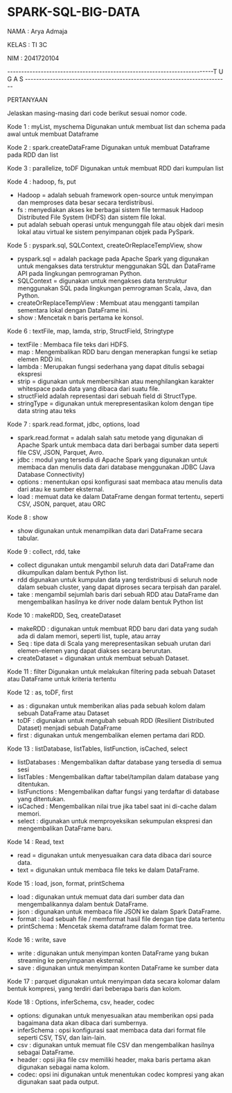 # SPARK-SQL-BIG-DATA
NAMA : Arya Admaja 

KELAS : TI 3C

NIM : 2041720104


--------------------------------------------------------------------------T U G A S -------------------------------------------------------------------------

PERTANYAAN

Jelaskan masing-masing dari code berikut sesuai nomor code.

Kode 1 : myList, myschema
Digunakan untuk membuat list dan schema pada awal untuk membuat Dataframe

Kode 2 : spark.createDataFrame
Digunakan untuk membuat Dataframe pada RDD dan list

Kode 3 : parallelize, toDF
Digunakan untuk membuat RDD dari kumpulan list

Kode 4 : hadoop, fs, put
- Hadoop = adalah sebuah framework open-source untuk menyimpan dan memproses data besar secara terdistribusi.
- fs : menyediakan akses ke berbagai sistem file termasuk Hadoop Distributed File System (HDFS) dan sistem file lokal.
- put adalah sebuah operasi untuk mengunggah file atau objek dari mesin lokal atau virtual ke sistem penyimpanan objek pada PySpark.

Kode 5 : pyspark.sql, SQLContext, createOrReplaceTempView, show
- pyspark.sql = adalah package pada Apache Spark yang digunakan untuk mengakses data terstruktur menggunakan SQL dan DataFrame API pada lingkungan pemrograman Python.
- SQLContext = digunakan untuk mengakses data terstruktur menggunakan SQL pada lingkungan pemrograman Scala, Java, dan Python.
- createOrReplaceTempView : Membuat atau mengganti tampilan sementara lokal dengan DataFrame ini.
- show : Mencetak n baris pertama ke konsol.

Kode 6 : textFile, map, lamda, strip, StructField, Stringtype
- textFile : Membaca file teks dari HDFS.
- map : Mengembalikan RDD baru dengan menerapkan fungsi ke setiap elemen RDD ini.
- lambda : Merupakan fungsi sederhana yang dapat ditulis sebagai ekspresi
- strip = digunakan untuk membersihkan atau menghilangkan karakter whitespace pada data yang dibaca dari suatu file.
- structField adalah representasi dari sebuah field di StructType.
- stringType = digunakan untuk merepresentasikan kolom dengan tipe data string atau teks

Kode 7 : spark.read.format, jdbc, options, load
- spark.read.format = adalah salah satu metode yang digunakan di Apache Spark untuk membaca data dari berbagai sumber data seperti file CSV, JSON, Parquet, Avro.
- jdbc : modul yang tersedia di Apache Spark yang digunakan untuk membaca dan menulis data dari database menggunakan JDBC (Java Database Connectivity)
- options : menentukan opsi konfigurasi saat membaca atau menulis data dari atau ke sumber eksternal.
- load : memuat data ke dalam DataFrame dengan format tertentu, seperti CSV, JSON, parquet, atau ORC

Kode 8 : show
- show digunakan untuk menampilkan data dari DataFrame secara tabular.

Kode 9 : collect, rdd, take
- collect digunakan untuk mengambil seluruh data dari DataFrame dan dikumpulkan dalam bentuk Python list.
- rdd digunakan untuk kumpulan data yang terdistribusi di seluruh node dalam sebuah cluster, yang dapat diproses secara terpisah dan paralel.
- take : mengambil sejumlah baris dari sebuah RDD atau DataFrame dan mengembalikan hasilnya ke driver node dalam bentuk Python list

Kode 10 : makeRDD, Seq, createDataset
- makeRDD : digunakan untuk membuat RDD baru dari data yang sudah ada di dalam memori, seperti list, tuple, atau array
- Seq : tipe data di Scala yang merepresentasikan sebuah urutan dari elemen-elemen yang dapat diakses secara berurutan.
- createDataset = digunakan untuk membuat sebuah Dataset.

Kode 11 : filter
Digunakan untuk melakukan filtering pada sebuah Dataset atau DataFrame untuk kriteria tertentu

Kode 12 : as, toDF, first
- as : digunakan untuk memberikan alias pada sebuah kolom dalam sebuah DataFrame atau Dataset
- toDF : digunakan untuk mengubah sebuah RDD (Resilient Distributed Dataset) menjadi sebuah DataFrame
- first : digunakan untuk mengembalikan elemen pertama dari RDD.

Kode 13 : listDatabase, listTables, listFunction, isCached, select
- listDatabases : Mengembalikan daftar database yang tersedia di semua sesi
- listTables : Mengembalikan daftar tabel/tampilan dalam database yang ditentukan.
- listFunctions : Mengembalikan daftar fungsi yang terdaftar di database yang ditentukan.
- isCached : Mengembalikan nilai true jika tabel saat ini di-cache dalam memori.
- select : digunakan untuk memproyeksikan sekumpulan ekspresi dan mengembalikan DataFrame baru.

Kode 14 : Read, text
- read = digunakan untuk menyesuaikan cara data dibaca dari source data.
- text = digunakan untuk membaca file teks ke dalam DataFrame.

Kode 15 : load, json, format, printSchema
- load : digunakan untuk memuat data dari sumber data dan mengembalikannya dalam bentuk DataFrame.
- json : digunakan untuk membaca file JSON ke dalam Spark DataFrame.
- format : load sebuah file / memformat hasil file dengan tipe data tertentu
- printSchema : Mencetak skema dataframe dalam format tree.

Kode 16 : write, save
- write : digunakan untuk menyimpan konten DataFrame yang bukan streaming ke penyimpanan eksternal.
- save : digunakan untuk menyimpan konten DataFrame ke sumber data

Kode 17 : parquet
digunakan untuk menyimpan data secara kolomar dalam bentuk kompresi, yang terdiri dari beberapa baris dan kolom. 

Kode 18 : Options, inferSchema, csv, header, codec
- options: digunakan untuk menyesuaikan atau memberikan opsi pada bagaimana data akan dibaca dari sumbernya.
- inferSchema : opsi konfigurasi saat membaca data dari format file seperti CSV, TSV, dan lain-lain.
- csv : digunakan untuk memuat file CSV dan mengembalikan hasilnya sebagai DataFrame.
- header : opsi jika file csv memiliki header, maka baris pertama akan digunakan sebagai nama kolom.
- codec: opsi ini digunakan untuk menentukan codec kompresi yang akan digunakan saat pada output.
